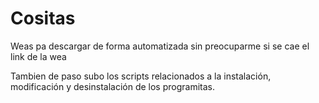 # Cositas
Weas pa descargar de forma automatizada sin preocuparme si se cae el link de la wea

Tambien de paso subo los scripts relacionados a la instalación, modificación y desinstalación
de los programitas.
